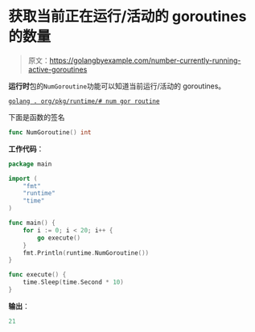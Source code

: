 # 获取当前正在运行/活动的 goroutines 的数量

> 原文：<https://golangbyexample.com/number-currently-running-active-goroutines>

**运行时**包的`NumGoroutine`功能可以知道当前运行/活动的 goroutines。

[`golang . org/pkg/runtime/# num gor routine`](https://golang.org/pkg/runtime/#NumGoroutine)

下面是函数的签名

```go
func NumGoroutine() int
```

**工作代码**：

```go
package main

import (
    "fmt"
    "runtime"
    "time"
)

func main() {
    for i := 0; i < 20; i++ {
        go execute()
    }
    fmt.Println(runtime.NumGoroutine())
}

func execute() {
    time.Sleep(time.Second * 10)
}
```

**输出**：

```go
21
```